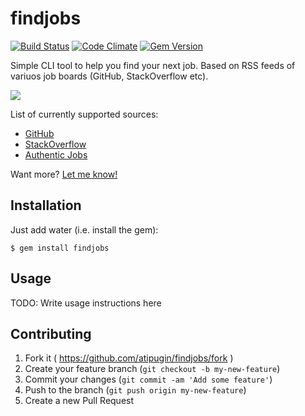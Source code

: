 # findjobs

[![Build Status](https://travis-ci.org/atipugin/findjobs.svg)](https://travis-ci.org/atipugin/findjobs)
[![Code Climate](https://codeclimate.com/github/atipugin/findjobs/badges/gpa.svg)](https://codeclimate.com/github/atipugin/findjobs)
[![Gem Version](https://badge.fury.io/rb/findjobs.svg)](http://badge.fury.io/rb/findjobs)

Simple CLI tool to help you find your next job. Based on RSS feeds of variuos job boards (GitHub, StackOverflow etc).

![](https://dl.dropboxusercontent.com/u/5813290/github/findjobs/preview.gif)

List of currently supported sources:
- [GitHub](https://jobs.github.com/)
- [StackOverflow](https://careers.stackoverflow.com/)
- [Authentic Jobs](https://authenticjobs.com/)

Want more? [Let me know!](https://github.com/atipugin/findjobs/issues/new)

## Installation

Just add water (i.e. install the gem):

    $ gem install findjobs

## Usage

TODO: Write usage instructions here

## Contributing

1. Fork it ( https://github.com/atipugin/findjobs/fork )
2. Create your feature branch (`git checkout -b my-new-feature`)
3. Commit your changes (`git commit -am 'Add some feature'`)
4. Push to the branch (`git push origin my-new-feature`)
5. Create a new Pull Request
